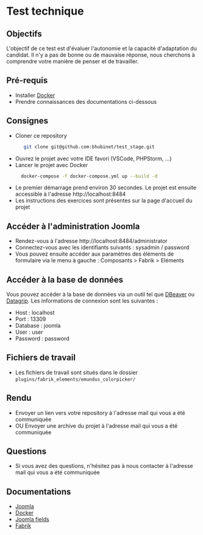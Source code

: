 # Test technique

## Objectifs
L'objectif de ce test est d'évaluer l'autonomie et la capacité d'adaptation du candidat. Il n'y a pas de bonne ou de mauvaise réponse, nous cherchons à comprendre votre manière de penser et de travailler.

## Pré-requis
- Installer [Docker](https://docs.docker.com/get-docker/)
- Prendre connaissances des documentations ci-dessous

## Consignes
- Cloner ce repository
   ```bash
      git clone git@github.com:bhubinet/test_stage.git
   ```
- Ouvrez le projet avec votre IDE favori (VSCode, PHPStorm, ...)
- Lancer le projet avec Docker
    ```bash
      docker-compose -f docker-compose.yml up --build -d
    ```
- Le premier démarrage prend environ 30 secondes. Le projet est ensuite accessible à l'adresse http://localhost:8484
- Les instructions des exercices sont présentes sur la page d'accueil du projet

## Accéder à l'administration Joomla
- Rendez-vous à l'adresse http://localhost:8484/administrator
- Connectez-vous avec les identifiants suivants : sysadmin / password
- Vous pouvez ensuite accéder aux paramètres des éléments de formulaire via le menu à gauche : Composants > Fabrik > Eléments

## Accéder à la base de données
Vous pouvez accéder à la base de données via un outil tel que [DBeaver](https://dbeaver.io/) ou [Datagrip](https://www.jetbrains.com/fr-fr/datagrip/). Les informations de connexion sont les suivantes :
- Host : localhost
- Port : 13309
- Database : joomla
- User : user
- Password : password

## Fichiers de travail
- Les fichiers de travail sont situés dans le dossier `plugins/fabrik_elements/emundus_colorpicker/`

## Rendu
- Envoyer un lien vers votre repository à l'adresse mail qui vous a été communiquée
- OU Envoyer une archive du projet à l'adresse mail qui vous a été communiquée

## Questions
- Si vous avez des questions, n'hésitez pas à nous contacter à l'adresse mail qui vous a été communiquée

## Documentations
- [Joomla](https://docs.joomla.org/Portal:Beginners/fr)
- [Docker](https://docs.docker.com/)
- [Joomla fields](https://docs.joomla.org/Standard_form_field_types)
- [Fabrik](https://fabrikar.com/forums/index.php?wiki/index/)
